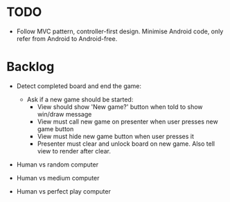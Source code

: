 TODO
====

- Follow MVC pattern, controller-first design. Minimise Android code, only refer from Android to Android-free.

Backlog
=======

- Detect completed board and end the game:
  - Ask if a new game should be started:
    - View should show 'New game?' button when told to show win/draw message
    - View must call new game on presenter when user presses new game button
    - View must hide new game button when user presses it
    - Presenter must clear and unlock board on new game. Also tell view to render after clear.

- Human vs random computer
- Human vs medium computer
- Human vs perfect play computer

